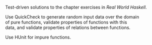 Test-driven solutions to the chapter exercises in *Real World Haskell*. 
  
Use QuickCheck to generate random input data over the domain  
of pure functions, validate properties of functions with this  
data, and validate properties of relations between functions.  

Use HUnit for impure functions.
